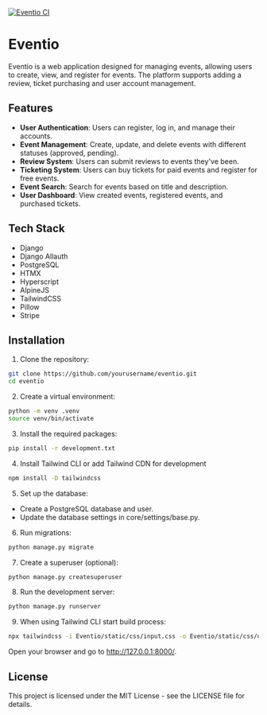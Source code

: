 [![Eventio CI](https://github.com/MadGotten/Eventio/actions/workflows/django.yml/badge.svg)](https://github.com/MadGotten/Eventio/actions/workflows/django.yml)

# Eventio
Eventio is a web application designed for managing events, allowing users to create, view, and register for events. The platform supports adding a review, ticket purchasing and user account management.

## Features
- **User Authentication**: Users can register, log in, and manage their accounts.
- **Event Management**: Create, update, and delete events with different statuses (approved, pending).
- **Review System**: Users can submit reviews to events they've been.
- **Ticketing System**: Users can buy tickets for paid events and register for free events.
- **Event Search**: Search for events based on title and description.
- **User Dashboard**: View created events, registered events, and purchased tickets.

## Tech Stack
- Django
- Django Allauth
- PostgreSQL
- HTMX
- Hyperscript
- AlpineJS
- TailwindCSS
- Pillow
- Stripe

## Installation
1. Clone the repository:
```bash
git clone https://github.com/yourusername/eventio.git
cd eventio
```
2. Create a virtual environment:
```bash
python -m venv .venv
source venv/bin/activate
```
3. Install the required packages:
```bash
pip install -r development.txt
```
4. Install Tailwind CLI or add Tailwind CDN for development
```bash
npm install -D tailwindcss
```
5. Set up the database:
- Create a PostgreSQL database and user.
- Update the database settings in core/settings/base.py.
6. Run migrations:
```bash
python manage.py migrate
```
7. Create a superuser (optional):
```bash
python manage.py createsuperuser
```
8. Run the development server:
```bash
python manage.py runserver
```
9. When using Tailwind CLI start build process:
```bash
npx tailwindcss -i Eventio/static/css/input.css -o Eventio/static/css/output.css --watch
```
Open your browser and go to http://127.0.0.1:8000/.

## License
This project is licensed under the MIT License - see the LICENSE file for details.

